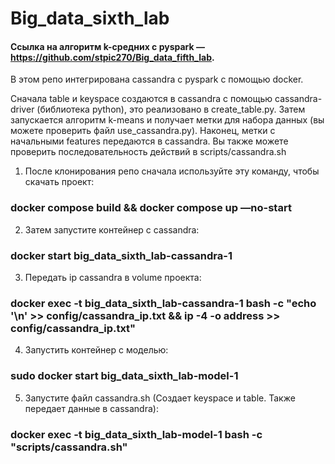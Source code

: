 # Big_data_sixth_lab

#### Ссылка на алгоритм k-средних с pyspark — https://github.com/stpic270/Big_data_fifth_lab. 

В этом репо интегрирована cassandra с pyspark с помощью docker. 

Сначала table и keyspace создаются в cassandra с помощью cassandra-driver (библиотека python), это реализовано в create_table.py. Затем запускается алгоритм k-means и получает метки для набора данных (вы можете проверить файл use_cassandra.py). Наконец, метки с начальными features передаются в cassandra. Вы также можете проверить последовательность действий в scripts/cassandra.sh

1) После клонирования репо cначала используйте эту команду, чтобы скачать проект:
### docker compose build && docker compose up —no-start
2) Затем запустите контейнер с cassandra:
### docker start big_data_sixth_lab-cassandra-1
3) Передать ip cassandra в volume проекта:
### docker exec -t big_data_sixth_lab-cassandra-1 bash -c "echo '\n' >> config/cassandra_ip.txt && ip -4 -o address >> config/cassandra_ip.txt"
4) Запустить контейнер с моделью:
### sudo docker start big_data_sixth_lab-model-1
5) Запустите файл cassandra.sh (Cоздает keyspace и table. Также передает данные в cassandra):
### docker exec -t big_data_sixth_lab-model-1 bash -c "scripts/cassandra.sh"
